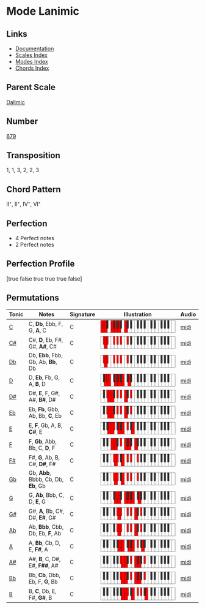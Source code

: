 # Mode Lanimic

## Links

- [Documentation](README.md)
- [Scales Index](Scales.md)
- [Modes Index](Modes.md)
- [Chords Index](Chords.md)

## Parent Scale

[Dalimic](ScaleDalimic.md)

## Number

[679](https://ianring.com/musictheory/scales/679)

## Transposition

1, 1, 3, 2, 2, 3

## Chord Pattern

II⁺, II⁺, IV⁺, VI⁺

## Perfection

- 4 Perfect notes
- 2 Perfect notes

## Perfection Profile

[true false true true true false]

## Permutations

| Tonic | Notes | Signature | Illustration | Audio |
|-------|-------|-----------|--------------|-------|
| [C](ModeCNaturalLanimic.md) | C, **Db**, Ebb, F, G, **A**, C | C | ![CNaturalLanimic](ModeCNaturalLanimic.png) | [midi](https://github.com/edipermadi/music/blob/main/docs/ModeCNaturalLanimic.mid?raw=true) |
| [C#](ModeCSharpLanimic.md) | C#, **D**, Eb, F#, G#, **A#**, C# | C | ![CSharpLanimic](ModeCSharpLanimic.png) | [midi](https://github.com/edipermadi/music/blob/main/docs/ModeCSharpLanimic.mid?raw=true) |
| [Db](ModeDFlatLanimic.md) | Db, **Ebb**, Fbb, Gb, Ab, **Bb**, Db | C | ![DFlatLanimic](ModeDFlatLanimic.png) | [midi](https://github.com/edipermadi/music/blob/main/docs/ModeDFlatLanimic.mid?raw=true) |
| [D](ModeDNaturalLanimic.md) | D, **Eb**, Fb, G, A, **B**, D | C | ![DNaturalLanimic](ModeDNaturalLanimic.png) | [midi](https://github.com/edipermadi/music/blob/main/docs/ModeDNaturalLanimic.mid?raw=true) |
| [D#](ModeDSharpLanimic.md) | D#, **E**, F, G#, A#, **B#**, D# | C | ![DSharpLanimic](ModeDSharpLanimic.png) | [midi](https://github.com/edipermadi/music/blob/main/docs/ModeDSharpLanimic.mid?raw=true) |
| [Eb](ModeEFlatLanimic.md) | Eb, **Fb**, Gbb, Ab, Bb, **C**, Eb | C | ![EFlatLanimic](ModeEFlatLanimic.png) | [midi](https://github.com/edipermadi/music/blob/main/docs/ModeEFlatLanimic.mid?raw=true) |
| [E](ModeENaturalLanimic.md) | E, **F**, Gb, A, B, **C#**, E | C | ![ENaturalLanimic](ModeENaturalLanimic.png) | [midi](https://github.com/edipermadi/music/blob/main/docs/ModeENaturalLanimic.mid?raw=true) |
| [F](ModeFNaturalLanimic.md) | F, **Gb**, Abb, Bb, C, **D**, F | C | ![FNaturalLanimic](ModeFNaturalLanimic.png) | [midi](https://github.com/edipermadi/music/blob/main/docs/ModeFNaturalLanimic.mid?raw=true) |
| [F#](ModeFSharpLanimic.md) | F#, **G**, Ab, B, C#, **D#**, F# | C | ![FSharpLanimic](ModeFSharpLanimic.png) | [midi](https://github.com/edipermadi/music/blob/main/docs/ModeFSharpLanimic.mid?raw=true) |
| [Gb](ModeGFlatLanimic.md) | Gb, **Abb**, Bbbb, Cb, Db, **Eb**, Gb | C | ![GFlatLanimic](ModeGFlatLanimic.png) | [midi](https://github.com/edipermadi/music/blob/main/docs/ModeGFlatLanimic.mid?raw=true) |
| [G](ModeGNaturalLanimic.md) | G, **Ab**, Bbb, C, D, **E**, G | C | ![GNaturalLanimic](ModeGNaturalLanimic.png) | [midi](https://github.com/edipermadi/music/blob/main/docs/ModeGNaturalLanimic.mid?raw=true) |
| [G#](ModeGSharpLanimic.md) | G#, **A**, Bb, C#, D#, **E#**, G# | C | ![GSharpLanimic](ModeGSharpLanimic.png) | [midi](https://github.com/edipermadi/music/blob/main/docs/ModeGSharpLanimic.mid?raw=true) |
| [Ab](ModeAFlatLanimic.md) | Ab, **Bbb**, Cbb, Db, Eb, **F**, Ab | C | ![AFlatLanimic](ModeAFlatLanimic.png) | [midi](https://github.com/edipermadi/music/blob/main/docs/ModeAFlatLanimic.mid?raw=true) |
| [A](ModeANaturalLanimic.md) | A, **Bb**, Cb, D, E, **F#**, A | C | ![ANaturalLanimic](ModeANaturalLanimic.png) | [midi](https://github.com/edipermadi/music/blob/main/docs/ModeANaturalLanimic.mid?raw=true) |
| [A#](ModeASharpLanimic.md) | A#, **B**, C, D#, E#, **F##**, A# | C | ![ASharpLanimic](ModeASharpLanimic.png) | [midi](https://github.com/edipermadi/music/blob/main/docs/ModeASharpLanimic.mid?raw=true) |
| [Bb](ModeBFlatLanimic.md) | Bb, **Cb**, Dbb, Eb, F, **G**, Bb | C | ![BFlatLanimic](ModeBFlatLanimic.png) | [midi](https://github.com/edipermadi/music/blob/main/docs/ModeBFlatLanimic.mid?raw=true) |
| [B](ModeBNaturalLanimic.md) | B, **C**, Db, E, F#, **G#**, B | C | ![BNaturalLanimic](ModeBNaturalLanimic.png) | [midi](https://github.com/edipermadi/music/blob/main/docs/ModeBNaturalLanimic.mid?raw=true) |
